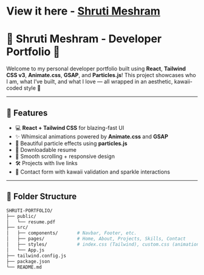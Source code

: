 
# View it here - [Shruti Meshram](https://shruti-meshram-portfolio.vercel.app/) 
# 💖 Shruti Meshram - Developer Portfolio 💖

Welcome to my personal developer portfolio built using **React**, **Tailwind CSS v3**, **Animate.css**, **GSAP**, and **Particles.js**! This project showcases who I am, what I’ve built, and what I love — all wrapped in an aesthetic, kawaii-coded style 🎀

---

## 🌟 Features

- 💻 **React + Tailwind CSS** for blazing-fast UI
- ✨ Whimsical animations powered by **Animate.css** and **GSAP**
- 🎨 Beautiful particle effects using **particles.js**
- 📄 Downloadable resume
- 🎯 Smooth scrolling + responsive design
- 🛠️ Projects with live links
- 💌 Contact form with kawaii validation and sparkle interactions

---

## 📁 Folder Structure

```bash
SHRUTI-PORTFOLIO/
├── public/
│   └── resume.pdf
├── src/
│   ├── components/       # Navbar, Footer, etc.
│   ├── pages/            # Home, About, Projects, Skills, Contact
│   ├── styles/           # index.css (Tailwind), custom.css (animations etc.)
│   └── App.js
├── tailwind.config.js
├── package.json
└── README.md
